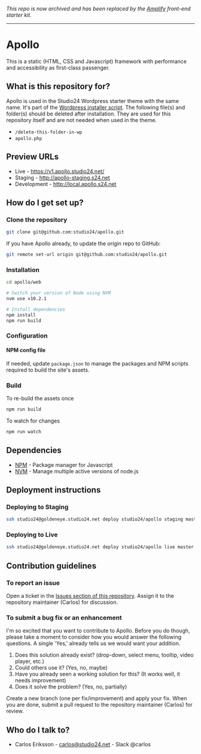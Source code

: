 _This repo is now archived and has been replaced by the [Amplify](https://github.com/studio24/amplify) front-end starter kit._

---

# Apollo

This is a static (HTML, CSS and Javascript) framework with performance and accessibility as first-class passenger.

## What is this repository for?

Apollo is used in the Studio24 Wordpress starter theme with the same name. It's part of the [Wordpress installer script](https://bitbucket.org/studio24/wordpress-installation-script). The following file(s) and folder(s) should be deleted after installation. They are used for this repository itself and are not needed when used in the theme.

- `/delete-this-folder-in-wp`
- `apollo.php`

## Preview URLs

* Live - https://v1.apollo.studio24.net/
* Staging - http://apollo-staging.s24.net
* Development - http://local.apollo.s24.net

## How do I get set up?

### Clone the repository

```bash
git clone git@github.com:studio24/apollo.git
```

If you have Apollo already, to update the origin repo to GitHub:

```bash
git remote set-url origin git@github.com:studio24/apollo.git
```

### Installation

```bash
cd apollo/web

# Switch your version of Node using NVM
nvm use v10.2.1

# Install dependencies
npm install
npm run build
```

### Configuration

#### NPM config file

If needed, update `package.json` to manage the packages and NPM scripts required to build the site's assets.

### Build

To re-build the assets once

```bash
npm run build
```

To watch for changes

```bash
npm run watch
```

## Dependencies

- [NPM](https://www.npmjs.com/) - Package manager for Javascript
- [NVM](https://github.com/creationix/nvm) - Manage multiple active versions of node.js

## Deployment instructions

### Deploying to Staging

````bash
ssh studio24@goldeneye.studio24.net deploy studio24/apollo staging master nodb
````

### Deploying to Live

````bash
ssh studio24@goldeneye.studio24.net deploy studio24/apollo live master nodb
````

## Contribution guidelines

### To report an issue

Open a ticket in the [Issues section of this repository](https://bitbucket.org/studio24/apollo/issues?status=new&status=open). Assign it to the repository maintainer (Carlos) for discussion.

### To submit a bug fix or an enhancement

I'm so excited that you want to contribute to Apollo. Before you do though, please take a moment to consider how you would answer the following questions. A single 'Yes,' already tells us we would want your addition.

1. Does this solution already exist? (drop-down, select menu, tooltip, video player, etc.)
2. Could others use it? (Yes, no, maybe)
3. Have you already seen a working solution for this? (It works well, it needs improvement)
4. Does it solve the problem? (Yes, no, partially)

Create a new branch (one per fix/improvement) and apply your fix. When you are done, submit a pull request to the repository maintainer (Carlos) for review.

## Who do I talk to?

- Carlos Eriksson - [carlos@studio24.net](@carlos@studio24.net) - Slack @carlos
